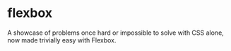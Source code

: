 # flexbox
A showcase of problems once hard or impossible to solve with CSS alone, now made trivially easy with Flexbox.
